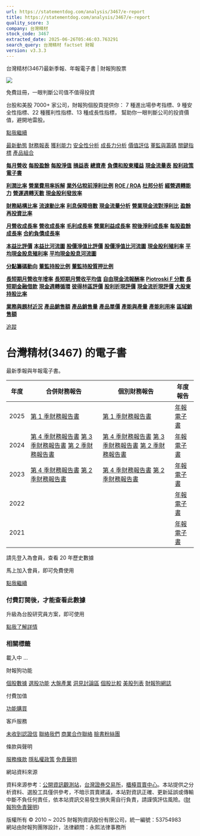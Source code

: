 ```yaml
---
url: https://statementdog.com/analysis/3467/e-report
title: https://statementdog.com/analysis/3467/e-report
quality_score: 3
company: 台灣精材
stock_code: 3467
extracted_date: 2025-06-26T05:46:03.763291
search_query: 台灣精材 factset 財報
version: v3.3.3
---
```


台灣精材(3467)最新季報、年報電子書 | 財報狗股票















![](https://www.facebook.com/tr?id=1265443774131605&ev=PageView&noscript=1)













































































免費註冊，一眼判斷公司值不值得投資

台股和美股 7000+ 家公司，財報狗個股頁提供你：
7 種進出場參考指標、9 種安全性指標、22 種獲利性指標、13 種成長性指標，
幫助你一眼判斷公司的投資價值，避開地雷股。

[點我繼續](/users/sign_up)

[最新動態](/analysis/3467)
[財務報表](/analysis/3467/monthly-revenue)
[獲利能力](/analysis/3467/profit-margin)
[安全性分析](/analysis/3467/financial-structure-ratio)
[成長力分析](/analysis/3467/monthly-revenue-growth-rate)
[價值評估](/analysis/3467/pe)
[董監與籌碼](/analysis/3467/broker-trading)
[關鍵指標](/analysis/3467/long-term-and-short-term-monthly-revenue-yoy)
[產品組合](/analysis/3467/ai-search)

[**每月營收**](/analysis/3467/monthly-revenue)
[**每股盈餘**](/analysis/3467/eps)
[**每股淨值**](/analysis/3467/nav)
[**損益表**](/analysis/3467/income-statement)
[**總資產**](/analysis/3467/assets)
[**負債和股東權益**](/analysis/3467/liabilities-and-equity)
[**現金流量表**](/analysis/3467/cash-flow-statement)
[**股利政策**](/analysis/3467/dividend-policy)
[**電子書**](/analysis/3467/e-report)

[**利潤比率**](/analysis/3467/profit-margin)
[**營業費用率拆解**](/analysis/3467/operating-expense-ratio)
[**業外佔稅前淨利比例**](/analysis/3467/non-operating-income-to-profit-before-tax)
[**ROE / ROA**](/analysis/3467/roe-roa)
[**杜邦分析**](/analysis/3467/du-pont-analysis)
[**經營週轉能力**](/analysis/3467/turnover-ratio)
[**營運週轉天數**](/analysis/3467/turnover-days)
[**現金股利發放率**](/analysis/3467/dividend-payout-ratio)

[**財務結構比率**](/analysis/3467/financial-structure-ratio)
[**流速動比率**](/analysis/3467/current-ratio-and-quick-ratio)
[**利息保障倍數**](/analysis/3467/interest-coverage-ratio)
[**現金流量分析**](/analysis/3467/cash-flow-analysis)
[**營業現金流對淨利比**](/analysis/3467/operating-cash-flow-to-net-income-ratio)
[**盈餘再投資比率**](/analysis/3467/reinvestment-rate)

[**月營收成長率**](/analysis/3467/monthly-revenue-growth-rate)
[**營收成長率**](/analysis/3467/revenue-growth-rate)
[**毛利成長率**](/analysis/3467/gross-profit-growth-rate)
[**營業利益成長率**](/analysis/3467/operating-income-growth-rate)
[**稅後淨利成長率**](/analysis/3467/net-income-growth-rate)
[**每股盈餘成長率**](/analysis/3467/eps-growth-rate)
[**合約負債成長率**](/analysis/3467/current-contract-liabilities-growth-rate)

[**本益比評價**](/analysis/3467/pe)
[**本益比河流圖**](/analysis/3467/pe-band)
[**股價淨值比評價**](/analysis/3467/pb)
[**股價淨值比河流圖**](/analysis/3467/pb-band)
[**現金股利殖利率**](/analysis/3467/dividend-yield)
[**平均現金股息殖利率**](/analysis/3467/average-dividend-yield)
[**平均現金股息河流圖**](/analysis/3467/average-dividend-yield-band)

[**分點籌碼動向**](/analysis/3467/broker-trading)
[**董監持股比例**](/analysis/3467/board-members-and-supervisors-shares-to-shares-outstanding-ratio)
[**董監持股質押比例**](/analysis/3467/pledging-ratio-of-board-members-and-supervisors)

[**長短期月營收年增率**](/analysis/3467/long-term-and-short-term-monthly-revenue-yoy)
[**長短期月營收平均值**](/analysis/3467/average-long-term-and-short-term-monthly-revenue)
[**自由現金流報酬率**](/analysis/3467/croic)
[**Piotroski F 分數**](/analysis/3467/piotroski-f-score)
[**長短期金融借款**](/analysis/3467/financial-borrowing)
[**現金週轉循環**](/analysis/3467/cash-conversion-cycle)
[**彼得林區評價**](/analysis/3467/peter-lynch-valuation)
[**股利折現評價**](/analysis/3467/dividend-discount-valuation)
[**現金流折現評價**](/analysis/3467/dcf-valuation)
[**大股東持股比率**](/analysis/3467/majority-shareholders-share-ratio)

[**業務與題材近況**](/analysis/3467/ai-search)
[**產品銷售額**](/analysis/3467/product-sales-figure)
[**產品銷售量**](/analysis/3467/product-sales-volume)
[**產品單價**](/analysis/3467/product-unit-price)
[**產能與產量**](/analysis/3467/production-capacity)
[**產能利用率**](/analysis/3467/production-capacity-utilization)
[**區域銷售額**](/analysis/3467/product-regional-sales)

[追蹤](/users/sign_up)

# 台灣精材(3467) 的電子書

最新季報與年報電子書。

| 年度 | 合併財務報告 | 個別財務報告 | 年度報告 |
| --- | --- | --- | --- |
| 2025 | [第 1 季財務報告書](/analysis) | [第 1 季財務報告書](https://doc.twse.com.tw/server-java/t57sb01?co_id=3467&colorchg=1&kind=A&step=9&filename=202501_3467_AI2.pdf) | [年報電子書](/analysis) |
| 2024 | [第 4 季財務報告書](/analysis)  [第 3 季財務報告書](/analysis)  [第 2 季財務報告書](/analysis) | [第 4 季財務報告書](https://doc.twse.com.tw/server-java/t57sb01?co_id=3467&colorchg=1&kind=A&step=9&filename=202404_3467_AI3.pdf)  [第 3 季財務報告書](https://doc.twse.com.tw/server-java/t57sb01?co_id=3467&colorchg=1&kind=A&step=9&filename=202403_3467_AI2.pdf)  [第 2 季財務報告書](https://doc.twse.com.tw/server-java/t57sb01?co_id=3467&colorchg=1&kind=A&step=9&filename=202402_3467_AI2.pdf) | [年報電子書](https://doc.twse.com.tw/server-java/t57sb01?co_id=3467&colorchg=1&kind=F&step=9&filename=2024_3467_20250625F04.pdf) |
| 2023 | [第 4 季財務報告書](/analysis)  [第 2 季財務報告書](/analysis) | [第 4 季財務報告書](https://doc.twse.com.tw/server-java/t57sb01?co_id=3467&colorchg=1&kind=A&step=9&filename=202304_3467_AI2.pdf)  [第 2 季財務報告書](https://doc.twse.com.tw/server-java/t57sb01?co_id=3467&colorchg=1&kind=A&step=9&filename=202302_3467_AI2.pdf) | [年報電子書](https://doc.twse.com.tw/server-java/t57sb01?co_id=3467&colorchg=1&kind=F&step=9&filename=2023_3467_20240617F04.pdf) |
| 2022 |  |  | [年報電子書](/analysis) |
| 2021 |  |  | [年報電子書](/analysis) |

請先登入為會員，查看 20 年歷史數據

馬上加入會員，即可免費使用

[點我繼續](/users/sign_up)

### 付費訂閱後，才能查看此數據

升級為台股研究員方案，即可使用

[點我了解詳情](/pricing)

### 相關標籤

載入中 ...





財報狗功能

[個股數據](/analysis)
[選股功能](/screeners)
[大盤產業](/taiex)
[洞見討論區](/insight)
[個股比較](/compare/tpe)
[美股列表](/us-stock-list)
[財報狗網誌](/blog/)

付費加值

[功能購買](/pricing)

客戶服務

[未收到認證信](/users/recv_auth_fail)
[聯絡我們](/contact)
[商業合作聯絡](/contact)
[臉書粉絲團](//www.facebook.com/statementdog)

條款與聲明

[服務條款](/law/tos)
[隱私權政策](/law/privacy)
[免責聲明](/law/disclaimer)

網站資料來源

資料來源参考：[公開資訊觀測站](http://mops.twse.com.tw/mops/web/index)，[台灣證券交易所](http://www.tse.com.tw/)，[櫃檯買賣中心](http://www.otc.org.tw/)。本站提供之分析資料、選股工具僅供參考，不暗示買賣建議，本站對資訊正確、更新延誤或傳輸中斷不負任何責任，依本站資訊交易發生損失需自行負責，請謹慎評估風險。([財報狗免責聲明](/law/disclaimer))

版權所有 © 2010 ~ 2025 財報狗資訊股份有限公司，統一編號：53754983  
網站由財報狗團隊設計，法律顧問：永熙法律事務所